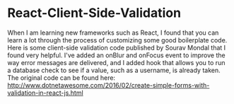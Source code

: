 # React-Client-Side-Validation
When I am learning new frameworks such as React, I found that you can learn a lot through the process of customizing some good boilerplate code. Here is some client-side validation code published by Sourav Mondal that I found very helpful. I've added an onBlur and onFocus event to improve the way error messages are delivered, and I added hook that allows you to run a database check to see if a value, such as a username, is already taken. The original code can be found here: 
http://www.dotnetawesome.com/2016/02/create-simple-forms-with-validation-in-react-js.html
